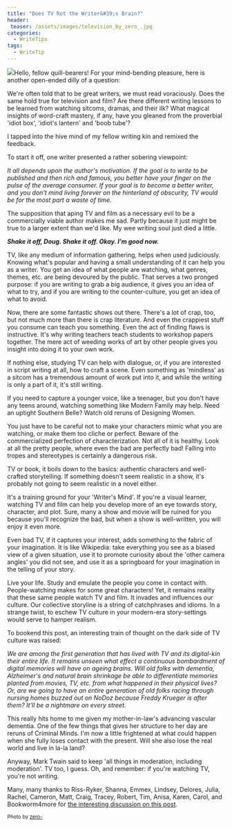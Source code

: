 ```yaml
---
title: "Does TV Rot the Writer&#39;s Brain?"
header:
 teaser: /assets/images/television_by_zero_.jpg
categories:
  - WriteTips
tags:
  - WriteTip
---
```

<img src="https://douglangille.github.io/assets/images/television_by_zero_.jpg">Hello, fellow quill-bearers! For your mind-bending pleasure, here is another open-ended dilly of a question:

We're often told that to be great writers, we must read voraciously. Does the same hold true for television and film? Are there different writing lessons to be learned from watching sitcoms, dramas, and their ilk? What magical insights of word-craft mastery, if any, have you gleaned from the proverbial 'idiot box', 'idiot's lantern' and 'boob tube'?

I tapped into the hive mind of my fellow writing kin and remixed the feedback.

To start it off, one writer presented a rather sobering viewpoint:

*It all depends upon the author's motivation. If the goal is to write to be published and then rich and famous, you better have your finger on the pulse of the average consumer. If your goal is to become a better writer, and you don't mind living forever on the hinterland of obscurity, TV would be for the most part a waste of time.*

The supposition that aping TV and film as a necessary evil to be a commercially viable author makes me sad. Partly because it just might be true to a larger extent than we'd like. My wee writing soul just died a little.

***Shake it off, Doug. Shake it off. Okay. I'm good now.***

TV, like any medium of information gathering, helps when used judiciously. Knowing what's popular and having a small understanding of it can help you as a writer. You get an idea of what people are watching, what genres, themes, etc. are being devoured by the public. That serves a two pronged purpose: if you are writing to grab a big audience, it gives you an idea of what to try, and if you are writing to the counter-culture, you get an idea of what to avoid.

Now, there are some fantastic shows out there. There's a lot of crap, too, but not much more than there is crap literature. And even the crappiest stuff you consume can teach you something. Even the act of finding flaws is instructive. It's why writing teachers teach students to workshop papers together. The mere act of weeding works of art by other people gives you insight into doing it to your own work.

If nothing else, studying TV can help with dialogue, or, if you are interested in script writing at all, how to craft a scene. Even something as 'mindless' as a sitcom has a tremendous amount of work put into it, and while the writing is only a part of it, it's still writing.

If you need to capture a younger voice, like a teenager, but you don't have any teens around, watching something like Modern Family may help. Need an uptight Southern Belle? Watch old reruns of Designing Women.

You just have to be careful not to make your characters mimic what you are watching, or make them too cliche or perfect. Beware of the commercialized perfection of characterization. Not all of it is healthy. Look at all the pretty people, where even the bad are perfectly bad! Falling into tropes and stereotypes is certainly a dangerous risk.

TV or book, it boils down to the basics: authentic characters and well-crafted storytelling. If something doesn't seem realistic in a show, it's probably not going to seem realistic in a novel either.

It's a training ground for your 'Writer's Mind'. If you're a visual learner, watching TV and film can help you develop more of an eye towards story, character, and plot. Sure, many a show and movie will be ruined for you because you'll recognize the bad, but when a show is well-written, you will enjoy it even more.

Even bad TV, if it captures your interest, adds something to the fabric of your imagination. It is like Wikipedia: take everything you see as a biased view of a given situation, use it to promote curiosity about the 'other camera angles' you did not see, and use it as a springboard for your imagination in the telling of your story.

Live your life. Study and emulate the people you come in contact with. People-watching makes for some great characters! Yet, it remains reality that these same people watch TV and film. It invades and influences our culture. Our collective storyline is a string of catchphrases and idioms. In a strange twist, to eschew TV culture in your modern-era story-settings would serve to hamper realism.

To bookend this post, an interesting train of thought on the dark side of TV culture was raised:

*We are among the first generation that has lived with TV and its digital-kin their entire life. It remains unseen what effect a continuous bombardment of digital memories will have on ageing brains. Will old folks with dementia, Alzheimer's and natural brain shrinkage be able to differentiate memories planted from movies, TV, etc. from what happened in their physical lives? Or, are we going to have an entire generation of old folks racing through nursing homes buzzed out on NoDoz because Freddy Krueger is after them? It'll be a nightmare on every street.*

This really hits home to me given my mother-in-law's advancing vascular dementia. One of the few things that gives her structure to her day are reruns of Criminal Minds. I'm now a little frightened at what could happen when she fully loses contact with the present. Will she also lose the real world and live in la-la land?

Anyway, Mark Twain said to keep 'all things in moderation, including moderation'. TV too, I guess. Oh, and remember: if you're watching TV, you're not writing.

Many, many thanks to Riss-Ryker, Shanna, Emmex, Lindsey, Delores, Julia, Rachel, Cameron, Matt, Craig, Tracey, Robert, Tim, Anisa, Karen, Carol, and Bookworm4more for <a href="http://www.writerscarnival.ca/watching-tv-film-hurt-help-writing/">the interesting discussion on this post</a>.

<small>Photo by <a href="http://zero-.deviantart.com/art/television-40381937" target="_blank">zero-</a></small>
